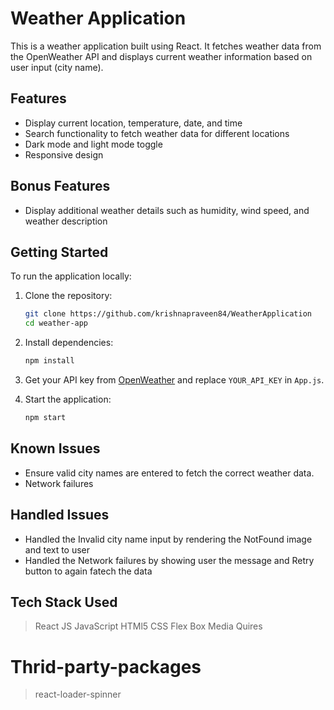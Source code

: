 # Weather Application

This is a weather application built using React. It fetches weather data from the OpenWeather API and displays current weather information based on user input (city name).

## Features
- Display current location, temperature, date, and time
- Search functionality to fetch weather data for different locations
- Dark mode and light mode toggle
- Responsive design

## Bonus Features
- Display additional weather details such as humidity, wind speed, and weather description

## Getting Started

To run the application locally:

1. Clone the repository:
    ```bash
    git clone https://github.com/krishnapraveen84/WeatherApplication
    cd weather-app
    ```

2. Install dependencies:
    ```bash
    npm install
    ```

3. Get your API key from [OpenWeather](https://openweathermap.org/api) and replace `YOUR_API_KEY` in `App.js`.

4. Start the application:
    ```bash
    npm start
    ```

## Known Issues
- Ensure valid city names are entered to fetch the correct weather data.
- Network failures

## Handled Issues
- Handled the Invalid city name input by rendering the NotFound image and text to user
- Handled the Network failures by showing user the message and Retry button to again fatech the data


## Tech Stack Used
> React JS
> JavaScript
> HTMl5
> CSS
> Flex Box
> Media Quires

# Thrid-party-packages
> react-loader-spinner

